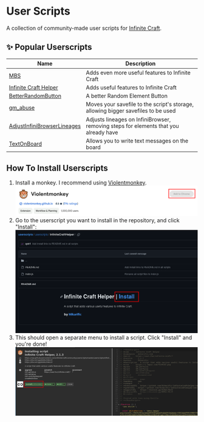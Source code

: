 # User Scripts

A collection of community-made user scripts for [Infinite Craft](https://neal.fun/infinite-craft).

## ✨ Popular Userscripts

Name | Description
---- | -----------
[MBS](userscripts/MBS) | Adds even more useful features to Infinite Craft
[Infinite Craft Helper](userscripts/InfiniteCraftHelper) | Adds useful features to Infinite Craft
[BetterRandomButton](userscripts/BetterRandomButton) | A better Random Element Button
[gm_abuse](userscripts/gm_abuse) | Moves your savefile to the script's storage, allowing bigger savefiles to be used
[AdjustInfiniBrowserLineages](userscripts/AdjustInfiniBrowserLineages) | Adjusts lineages on InfiniBrowser, removing steps for elements that you already have
[TextOnBoard](userscripts/TextOnBoard) | Allows you to write text messages on the board

## How To Install Userscripts

1. Install a monkey. I recommend using [Violentmonkey](https://violentmonkey.github.io/get-it/).
    ![Step 1](guide/1.png)
2. Go to the userscript you want to install in the repository, and click "Install":
    ![Step 2](guide/2.png)
3. This should open a separate menu to install a script. Click "Install" and you're done!
    ![Step 3](guide/3.png)
